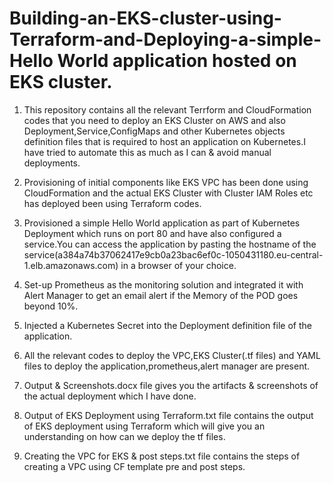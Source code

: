 # Building-an-EKS-cluster-using-Terraform-and-Deploying-a-simple-Hello World application hosted on EKS cluster.

1) This repository contains all the relevant Terrform and CloudFormation codes that you need to deploy an EKS Cluster on AWS and also Deployment,Service,ConfigMaps and other Kubernetes objects definition files that is required to host an application on Kubernetes.I have tried to automate this as much as I can & avoid manual deployments.

2) Provisioning of initial components like EKS VPC has been done using CloudFormation and the actual EKS Cluster with Cluster IAM Roles etc has deployed been using Terraform codes.

3) Provisioned a simple Hello World application as part of Kubernetes Deployment which runs on port 80 and have also configured a service.You can access the application by pasting the hostname of the service(a384a74b37062417e9cb0a23bac6ef0c-1050431180.eu-central-1.elb.amazonaws.com) in a browser of your choice.

4) Set-up Prometheus as the monitoring solution and integrated it with Alert Manager to get an email alert if the Memory of the POD goes beyond 10%.

5) Injected a Kubernetes Secret into the Deployment definition file of the application.

6) All the relevant codes to deploy the VPC,EKS Cluster(.tf files) and YAML files to deploy the application,prometheus,alert manager are present.

7) Output & Screenshots.docx file gives you the artifacts & screenshots of the actual deployment which I have done.

8) Output of EKS Deployment using Terraform.txt file contains the output of EKS deployment using Terraform which will give you an understanding on how can we deploy the tf files.

9) Creating the VPC for EKS & post steps.txt file contains the steps of creating a VPC using CF template pre and post steps.

